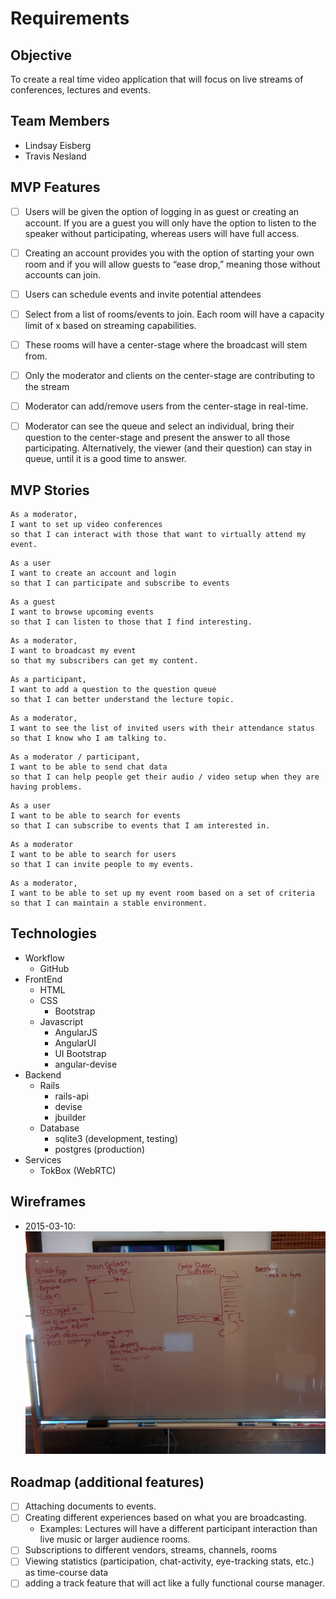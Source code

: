 # Requirements

## Objective

To create a real time video application that will focus on live
streams of conferences, lectures and events.

## Team Members

   - Lindsay Eisberg
   - Travis Nesland

## MVP Features

   - [ ] Users will be given the option of logging in as guest or creating
     an account. If you are a guest you will only have the option to
     listen to the speaker without participating, whereas users will
     have full access.

   - [ ] Creating an account provides you with the option of starting your
     own room and if you will allow guests to “ease drop,” meaning
     those without accounts can join.
     
   - [ ] Users can schedule events and invite potential attendees

   - [ ] Select from a list of rooms/events to join. Each room will
     have a capacity limit of x based on streaming capabilities.

   - [ ] These rooms will have a center-stage where the broadcast will
     stem from.

   - [ ] Only the moderator and clients on the center-stage are
     contributing to the stream

   - [ ] Moderator can add/remove users from the center-stage in
     real-time.

   - [ ] Moderator can see the queue and select an individual, bring
     their question to the center-stage and present the answer to all
     those participating. Alternatively, the viewer (and their
     question) can stay in queue, until it is a good time to answer.

## MVP Stories

```
As a moderator, 
I want to set up video conferences
so that I can interact with those that want to virtually attend my event.
```

```
As a user
I want to create an account and login
so that I can participate and subscribe to events
```

```
As a guest
I want to browse upcoming events
so that I can listen to those that I find interesting.
```

```
As a moderator,
I want to broadcast my event
so that my subscribers can get my content.
```

```
As a participant,
I want to add a question to the question queue
so that I can better understand the lecture topic.
```

```
As a moderator,
I want to see the list of invited users with their attendance status
so that I know who I am talking to.
```

```
As a moderator / participant,
I want to be able to send chat data
so that I can help people get their audio / video setup when they are having problems.
```

```
As a user
I want to be able to search for events
so that I can subscribe to events that I am interested in.
```

```
As a moderator
I want to be able to search for users
so that I can invite people to my events.
```

```
As a moderator, 
I want to be able to set up my event room based on a set of criteria
so that I can maintain a stable environment.
```

## Technologies

- Workflow
  - GitHub
- FrontEnd
  - HTML
  - CSS
    - Bootstrap
  - Javascript
    - AngularJS
    - AngularUI
    - UI Bootstrap
    - angular-devise
- Backend
  - Rails
    - rails-api
    - devise
    - jbuilder
  - Database
    - sqlite3 (development, testing)
    - postgres (production)
- Services
  - TokBox (WebRTC)

## Wireframes

- 2015-03-10:
  ![Wireframe - 20150310](./wireframes/20150310_0.jpg)

## Roadmap (additional features)

   - [ ] Attaching documents to events.
   - [ ] Creating different experiences based on what you are
     broadcasting.
     - Examples: Lectures will have a different participant interaction
       than live music or larger audience rooms.
   - [ ] Subscriptions to different vendors, streams, channels, rooms
   - [ ] Viewing statistics (participation, chat-activity, eye-tracking
     stats, etc.) as time-course data
   - [ ] adding a track feature that will act like a fully functional
     course manager.
